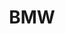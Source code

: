 ---
title: BMW
crosslinks:
- AutoDetailing
- cars
- BMWE36
- Porsche
- autotldr
- BmwTech
- retouching
- Justrolledintotheshop
- livven
- E30
- TwoRedditorsOneCup
- analog
- PhotoshopRequest
- nottheonion
- Suomi
- Android
- Shitty_Car_Mods
- shootingcars
- askcarsales
- rally
---